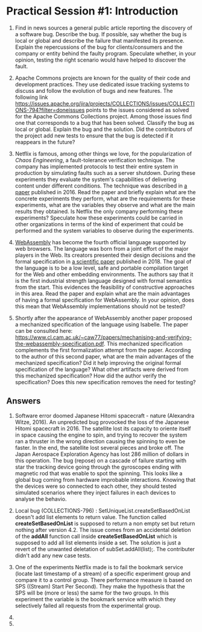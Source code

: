 # Practical Session #1: Introduction

1. Find in news sources a general public article reporting the discovery of a software bug. Describe the bug. If possible, say whether the bug is local or global and describe the failure that manifested its presence. Explain the repercussions of the bug for clients/consumers and the company or entity behind the faulty program. Speculate whether, in your opinion, testing the right scenario would have helped to discover the fault.

2. Apache Commons projects are known for the quality of their code and development practices. They use dedicated issue tracking systems to discuss and follow the evolution of bugs and new features. The following link https://issues.apache.org/jira/projects/COLLECTIONS/issues/COLLECTIONS-794?filter=doneissues points to the issues considered as solved for the Apache Commons Collections project. Among those issues find one that corresponds to a bug that has been solved. Classify the bug as local or global. Explain the bug and the solution. Did the contributors of the project add new tests to ensure that the bug is detected if it reappears in the future?

3. Netflix is famous, among other things we love, for the popularization of *Chaos Engineering*, a fault-tolerance verification technique. The company has implemented protocols to test their entire system in production by simulating faults such as a server shutdown. During these experiments they evaluate the system's capabilities of delivering content under different conditions. The technique was described in [a paper](https://arxiv.org/ftp/arxiv/papers/1702/1702.05843.pdf) published in 2016. Read the paper and briefly explain what are the concrete experiments they perform, what are the requirements for these experiments, what are the variables they observe and what are the main results they obtained. Is Netflix the only company performing these experiments? Speculate how these experiments could be carried in other organizations in terms of the kind of experiment that could be performed and the system variables to observe during the experiments.

4. [WebAssembly](https://webassembly.org/) has become the fourth official language supported by web browsers. The language was born from a joint effort of the major players in the Web. Its creators presented their design decisions and the formal specification in [a scientific paper](https://people.mpi-sws.org/~rossberg/papers/Haas,%20Rossberg,%20Schuff,%20Titzer,%20Gohman,%20Wagner,%20Zakai,%20Bastien,%20Holman%20-%20Bringing%20the%20Web%20up%20to%20Speed%20with%20WebAssembly.pdf) published in 2018. The goal of the language is to be a low level, safe and portable compilation target for the Web and other embedding environments. The authors say that it is the first industrial strength language designed with formal semantics from the start. This evidences the feasibility of constructive approaches in this area. Read the paper and explain what are the main advantages of having a formal specification for WebAssembly. In your opinion, does this mean that WebAssembly implementations should not be tested? 

5.  Shortly after the appearance of WebAssembly another paper proposed a mechanized specification of the language using Isabelle. The paper can be consulted here: https://www.cl.cam.ac.uk/~caw77/papers/mechanising-and-verifying-the-webassembly-specification.pdf. This mechanized specification complements the first formalization attempt from the paper. According to the author of this second paper, what are the main advantages of the mechanized specification? Did it help improving the original formal specification of the language? What other artifacts were derived from this mechanized specification? How did the author verify the specification? Does this new specification removes the need for testing?

## Answers
1.  Software error doomed Japanese Hitomi spacecraft - nature (Alexandra Witze, 2016). An unpredicted bug provocked the loss of the Japanese Hitomi spacecraft in 2016. The satellite lost its capacity to oriente itself in space causing the engine to spin, and trying to recover the system ran a thruster in the wrong direction causing the spinning to even be faster. In the end, the satellite lost several pieces and broke off. The Japan Aerospace Exploration Agency has lost 286 million of dollars in this operation. The bug (repose) on a cascade of failure starting with star the tracking device going through the gyroscopes ending with magnetic rod that was enable to spot the spinning. This looks like a global bug coming from hardware improbable interactions. Knowing that the devices were so connected to each other, they should tested simulated scenarios where they inject failures in each devices to analyse the behavio.

2.  Local bug (COLLECTIONS-796) : SetUniqueList.createSetBasedOnList doesn't add list elements to return value. The function called **createSetBasedOnList** is supposed to return a non empty set but return nothing after version 4.2. The issue comes from an accidental deletion of the **addAll** function call inside **createSetBasedOnList** which is supposed to add all list elements inside a set. The solution is just a revert of the unwanted deletation of subSet.addAll(list);. The contributer didn't add any new case tests.

3.  One of the experiments Netflix made is to fail the bookmark service (locate last timestamp of a stream) of a specific experiment group and compare it to a control group. There performance measure is based on SPS ((Stream) Start Per Second). They make the hypothesis that the SPS will be (more or less) the same for the two groups. In this experiment the variable is the bookmark service with which they selectively failed all requests from the experimental group.

4.  
5.  
